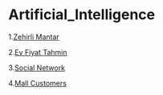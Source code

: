 # Artificial_Intelligence

<p>1.<a href="https://github.com/fatihmehmetergin/Artificial_Intelligence/blob/master/Mushrooms/zehirli_mantar.ipynb">Zehirli Mantar</a></p>

<p>2.<a href="https://github.com/fatihmehmetergin/Artificial_Intelligence/blob/master/Ev%20Fiyat/Ev_Fiyat.ipynb">Ev Fiyat Tahmin</a></p>

<p>3.<a href="https://github.com/fatihmehmetergin/Artificial_Intelligence/blob/master/Social_Network/Social%20Network.ipynb">Social Network</a></p>

<p>4.<a href="https://github.com/fatihmehmetergin/Artificial_Intelligence/blob/master/Mall_Customers/Mall_Customers.ipynb">Mall Customers</a></p>







